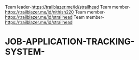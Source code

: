 Team leader-https://trailblazer.me/id/strailhead
Team member-https://trailblazer.me/id/nithish220
Team member-https://trailblazer.me/id/strailhead
Team member-https://trailblazer.me/id/strailhead
# JOB-APPLICATION-TRACKING-SYSTEM-

